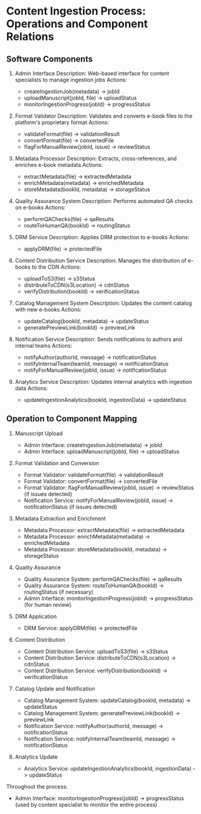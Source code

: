 # Content Ingestion Process: Operations and Component Relations

## Software Components

1. Admin Interface
   Description: Web-based interface for content specialists to manage ingestion jobs
   Actions:
   - createIngestionJob(metadata) -> jobId
   - uploadManuscript(jobId, file) -> uploadStatus
   - monitorIngestionProgress(jobId) -> progressStatus

2. Format Validator
   Description: Validates and converts e-book files to the platform's proprietary format
   Actions:
   - validateFormat(file) -> validationResult
   - convertFormat(file) -> convertedFile
   - flagForManualReview(jobId, issue) -> reviewStatus

3. Metadata Processor
   Description: Extracts, cross-references, and enriches e-book metadata
   Actions:
   - extractMetadata(file) -> extractedMetadata
   - enrichMetadata(metadata) -> enrichedMetadata
   - storeMetadata(bookId, metadata) -> storageStatus

4. Quality Assurance System
   Description: Performs automated QA checks on e-books
   Actions:
   - performQAChecks(file) -> qaResults
   - routeToHumanQA(bookId) -> routingStatus

5. DRM Service
   Description: Applies DRM protection to e-books
   Actions:
   - applyDRM(file) -> protectedFile

6. Content Distribution Service
   Description: Manages the distribution of e-books to the CDN
   Actions:
   - uploadToS3(file) -> s3Status
   - distributeToCDN(s3Location) -> cdnStatus
   - verifyDistribution(bookId) -> verificationStatus

7. Catalog Management System
   Description: Updates the content catalog with new e-books
   Actions:
   - updateCatalog(bookId, metadata) -> updateStatus
   - generatePreviewLink(bookId) -> previewLink

8. Notification Service
   Description: Sends notifications to authors and internal teams
   Actions:
   - notifyAuthor(authorId, message) -> notificationStatus
   - notifyInternalTeam(teamId, message) -> notificationStatus
   - notifyForManualReview(jobId, issue) -> notificationStatus

9. Analytics Service
   Description: Updates internal analytics with ingestion data
   Actions:
   - updateIngestionAnalytics(bookId, ingestionData) -> updateStatus

## Operation to Component Mapping

1. Manuscript Upload
   - Admin Interface: createIngestionJob(metadata) -> jobId
   - Admin Interface: uploadManuscript(jobId, file) -> uploadStatus

2. Format Validation and Conversion
   - Format Validator: validateFormat(file) -> validationResult
   - Format Validator: convertFormat(file) -> convertedFile
   - Format Validator: flagForManualReview(jobId, issue) -> reviewStatus (if issues detected)
   - Notification Service: notifyForManualReview(jobId, issue) -> notificationStatus (if issues detected)

3. Metadata Extraction and Enrichment
   - Metadata Processor: extractMetadata(file) -> extractedMetadata
   - Metadata Processor: enrichMetadata(metadata) -> enrichedMetadata
   - Metadata Processor: storeMetadata(bookId, metadata) -> storageStatus

4. Quality Assurance
   - Quality Assurance System: performQAChecks(file) -> qaResults
   - Quality Assurance System: routeToHumanQA(bookId) -> routingStatus (if necessary)
   - Admin Interface: monitorIngestionProgress(jobId) -> progressStatus (for human review)

5. DRM Application
   - DRM Service: applyDRM(file) -> protectedFile

6. Content Distribution
   - Content Distribution Service: uploadToS3(file) -> s3Status
   - Content Distribution Service: distributeToCDN(s3Location) -> cdnStatus
   - Content Distribution Service: verifyDistribution(bookId) -> verificationStatus

7. Catalog Update and Notification
   - Catalog Management System: updateCatalog(bookId, metadata) -> updateStatus
   - Catalog Management System: generatePreviewLink(bookId) -> previewLink
   - Notification Service: notifyAuthor(authorId, message) -> notificationStatus
   - Notification Service: notifyInternalTeam(teamId, message) -> notificationStatus

8. Analytics Update
   - Analytics Service: updateIngestionAnalytics(bookId, ingestionData) -> updateStatus

Throughout the process:
   - Admin Interface: monitorIngestionProgress(jobId) -> progressStatus (used by content specialist to monitor the entire process)
